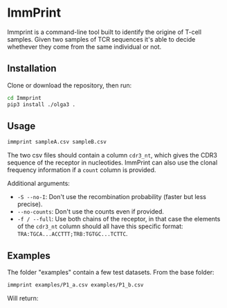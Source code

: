 # ImmPrint

Immprint is a command-line tool built to identify the origine of T-cell samples. Given two samples of TCR sequences it's able to decide whethever they come from the same individual or not.

## Installation 

Clone or download the repository, then run:
```sh
cd Immprint
pip3 install ./olga3 .
```

## Usage

```sh
immprint sampleA.csv sampleB.csv
```

The two csv files should contain a column `cdr3_nt`, which gives the CDR3 sequence of the receptor in nucleotides. ImmPrint can also use the clonal frequency information if a `count` column is provided.

Additional arguments:

- `-S --no-I`: Don't use the recombination probability (faster but less precise).
- `--no-counts`: Don't use the counts even if provided.
- `-f / --full`: Use both chains of the receptor, in that case the elements of the `cdr3_nt` column should all have this specific format: `TRA:TGCA...ACCTTT;TRB:TGTGC...TCTTC`.

## Examples

The folder "examples" contain a few test datasets. From the base folder:

```sh
immprint examples/P1_a.csv examples/P1_b.csv 
```
Will return:



